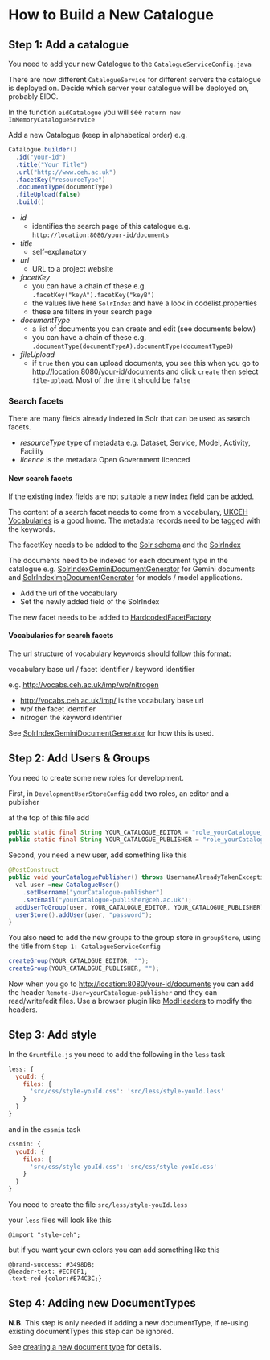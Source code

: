 # How to Build a New Catalogue

## Step 1: Add a catalogue

You need to add your new Catalogue to the `CatalogueServiceConfig.java`

There are now different `CatalogueService` for different servers the catalogue is deployed on.
Decide which server your catalogue will be deployed on, probably EIDC.

In the function `eidCatalogue` you will see `return new InMemoryCatalogueService`

Add a new Catalogue (keep in alphabetical order) e.g.

```java
Catalogue.builder()
  .id("your-id")
  .title("Your Title")
  .url("http://www.ceh.ac.uk")
  .facetKey("resourceType")
  .documentType(documentType)
  .fileUpload(false)
  .build()
```

* *id*
  * identifies the search page of this catalogue e.g. `http://location:8080/your-id/documents`
* *title*
  * self-explanatory
* *url*
  * URL to a project website
* *facetKey*
  * you can have a chain of these e.g. `.facetKey("keyA").facetKey("keyB")`
  * the values live here `SolrIndex` and have a look in codelist.properties
  * these are filters in your search page
* *documentType*
  * a list of documents you can create and edit (see documents below)
  * you can have a chain of these e.g. `.documentType(documentTypeA).documentType(documentTypeB)`
* *fileUpload*
  * if `true` then you can upload documents, you see this when you go to <http://location:8080/your-id/documents> and click `create` then select `file-upload`.
  Most of the time it should be `false`

### Search facets
There are many fields already indexed in Solr that can be used as search facets.

* *resourceType* type of metadata e.g. Dataset, Service, Model, Activity, Facility
* *licence* is the metadata Open Government licenced

#### New search facets

If the existing index fields are not suitable a new index field can be added.

The content of a search facet needs to come from a vocabulary,  [UKCEH Vocabularies](http://vocabs.ceh.ac.uk/) is a good home.
The metadata records need to be tagged with the keywords.

The facetKey needs to be added to the [Solr schema](../solr/config/documents/conf/schema.xml) and the  [SolrIndex](../java/src/main/java/uk/ac/ceh/gateway/catalogue/indexing/SolrIndex.java)

The documents need to be indexed for each document type in the catalogue e.g. [SolrIndexGeminiDocumentGenerator](../java/src/main/java/uk/ac/ceh/gateway/catalogue/indexing/SolrIndexGeminiDocumentGenerator.java) for Gemini documents and [SolrIndexImpDocumentGenerator](../java/src/main/java/uk/ac/ceh/gateway/catalogue/indexing/SolrIndexImpDocumentGenerator.java) for models / model applications.

- Add the url of the vocabulary
- Set the newly added field of the SolrIndex

The new facet needs to be added to [HardcodedFacetFactory](../java/src/main/java/uk/ac/ceh/gateway/catalogue/search/HardcodedFacetFactory.java)

#### Vocabularies for search facets

The url structure of vocabulary keywords should follow this format:

vocabulary base url / facet identifier / keyword identifier

e.g. http://vocabs.ceh.ac.uk/imp/wp/nitrogen

- http://vocabs.ceh.ac.uk/imp/ is the vocabulary base url
- wp/ the facet identifier
- nitrogen the keyword identifier

See [SolrIndexGeminiDocumentGenerator](../java/src/main/java/uk/ac/ceh/gateway/catalogue/indexing/SolrIndexGeminiDocumentGenerator.java) for how this is used.


## Step 2: Add Users & Groups

You need to create some new roles for development.

First, in `DevelopmentUserStoreConfig` add two roles, an editor and a publisher

at the top of this file add

```java
public static final String YOUR_CATALOGUE_EDITOR = "role_yourCatalogue_editor";
public static final String YOUR_CATALOGUE_PUBLISHER = "role_yourCatalogue_publisher";
```

Second, you need a new user, add something like this

```java
@PostConstruct
public void yourCataloguePublisher() throws UsernameAlreadyTakenException {
  val user =new CatalogueUser()
    .setUsername("yourCatalogue-publisher")
    .setEmail("yourCatalogue-publisher@ceh.ac.uk");
  addUserToGroup(user, YOUR_CATALOGUE_EDITOR, YOUR_CATALOGUE_PUBLISHER);
  userStore().addUser(user, "password");
}
```

You also need to add the new groups to the group store in `groupStore`, using the title from `Step 1: CatalogueServiceConfig`

```java
createGroup(YOUR_CATALOGUE_EDITOR, "");
createGroup(YOUR_CATALOGUE_PUBLISHER, "");
```

Now when you go to <http://location:8080/your-id/documents> you can add the header `Remote-User=yourCatalogue-publisher` and they can read/write/edit files.
Use a browser plugin like [ModHeaders](https://bewisse.com/modheader/) to modify the headers.

## Step 3: Add style

In the `Gruntfile.js` you need to add the following in the `less` task

```js
less: {
  youId: {
    files: {
      'src/css/style-youId.css': 'src/less/style-youId.less'
    }
  }
}
```

and in the `cssmin` task

```js
cssmin: {
  youId: {
    files: {
      'src/css/style-youId.css': 'src/css/style-youId.css'
    }
  }
}
```

You need to create the file `src/less/style-youId.less`

your `less` files will look like this

```less
@import "style-ceh";
```

but if you want your own colors you can add something like this

```less
@brand-success: #3498DB;
@header-text: #ECF0F1;
.text-red {color:#E74C3C;}
```

## Step 4: Adding new DocumentTypes

__N.B.__ This step is only needed if adding a new documentType, if re-using existing documentTypes
this step can be ignored.

See [creating a new document type](newDocumentType.md) for details.
